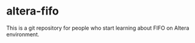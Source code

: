 # altera-fifo
This is a git repository for people who start learning about FIFO on Altera environment.
